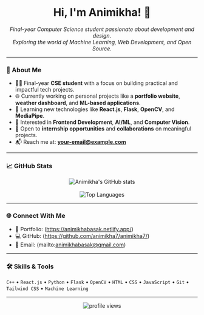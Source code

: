 <h1 align="center">Hi, I'm Animikha! 👋</h1>

<p align="center">
  <em>Final-year Computer Science student passionate about development and design.</em><br>
  <em>Exploring the world of Machine Learning, Web Development, and Open Source.</em>
</p>

---

### 🚀 About Me

- 👩‍💻 Final-year **CSE student** with a focus on building practical and impactful tech projects.
- 🌐 Currently working on personal projects like a **portfolio website**, **weather dashboard**, and **ML-based applications**.
- 🧠 Learning new technologies like **React.js**, **Flask**, **OpenCV**, and **MediaPipe**.
- 🎯 Interested in **Frontend Development**, **AI/ML**, and **Computer Vision**.
- 💼 Open to **internship opportunities** and **collaborations** on meaningful projects.
- 📬 Reach me at: **[your-email@example.com](mailto:your-email@example.com)**

---

### 📈 GitHub Stats

<p align="center">
  <img src="https://github-readme-stats.vercel.app/api?username=animikha&show_icons=true&theme=dark&hide_border=false" alt="Animikha's GitHub stats" />
  <br><br>
  <img src="https://github-readme-stats.vercel.app/api/top-langs/?username=animikha&layout=compact&theme=dark&hide_border=false" alt="Top Languages" />
</p>

---

### 🌐 Connect With Me

- 💼 Portfolio: (https://animikhabasak.netlify.app/)
- 💻 GitHub: (https://github.com/animikha7/animikha7/)
- 📧 Email: (mailto:animikhabasak@gmail.com)

---

### 🛠️ Skills & Tools

`C++` • `React.js` • `Python` • `Flask` • `OpenCV` • `HTML` • `CSS` • `JavaScript` • `Git` • `Tailwind CSS` • `Machine Learning`

---

<p align="center">
  <img src="https://komarev.com/ghpvc/?username=animikha&label=Profile%20views&color=0e75b6&style=flat" alt="profile views" />
</p>
